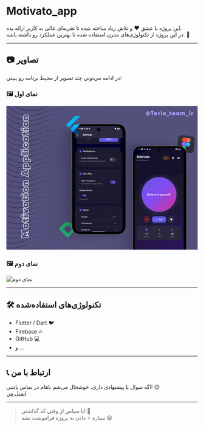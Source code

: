 # Motivato_app
 
این پروژه با عشق ❤️ و تلاش زیاد ساخته شده تا تجربه‌ای عالی به کاربر ارائه بده.  
در این پروژه از تکنولوژی‌های مدرن استفاده شده تا بهترین عملکرد رو داشته باشه. 🚀

---

## 📷 تصاویر

در ادامه می‌تونی چند تصویر از محیط برنامه رو ببینی:

### 🖼️ نمای اول

![نمای اول](1.png)

### 🖼️ نمای دوم

![نمای دوم](2.gpj)

---

## 🛠️ تکنولوژی‌های استفاده‌شده

- Flutter / Dart 🐦
- Firebase 🔥
- GitHub 💻
- و ...

---

## 📞 ارتباط با من

اگه سوال یا پیشنهادی داری، خوشحال می‌شم باهام در تماس باشی! 😊  
[ایمیل من](mailto:example@email.com)

---

> با سپاس از وقتی که گذاشتی! 🌟  
> ستاره ⭐ دادن به پروژه فراموشت نشه 😄
